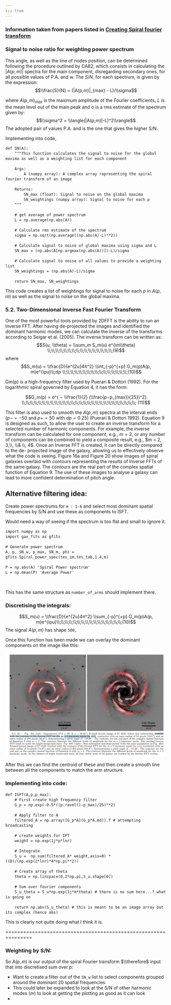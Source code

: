 ```yaml
---
s:: true
---
```


### Information taken from papers listed in [Creating Spiral fourier transform](Creating%20Spiral%20fourier%20transform.md)

### Signal to noise ratio for weighting power spectrum

This angle, as well as the line of nodes position, can be determined following the procedure outlined by CA82, which consists in calculating the $|A(p, m)|$ spectra for the main component, disregarding secondary ones, for all possible values of P.A. and w. The $S/N$, for each spectrum,
is given by the expression:
$$\\frac{S}{N} = (|A(p,m)|_{max} - L)/\\sigma$$

where $A(p, m) _{max}$ is the maximum amplitude of the Fourier coefficients, $L$ is the mean level out of the main peak and σ is a rms estimate of the spectrum given by:
$$\\sigma^2 = \\langle(|A(p,m)|-L)^2\\rangle$$ 
The adopted pair of values P.A. and is the one that gives the higher S/N.

Implementing into code,
```run-python
def SN(A):
    """This function calculates the signal to noise for the global maxima as well as a weighting list for each component
  
    Args:
        A (numpy array): A complex array representing the spiral fourier transform of an image

    Returns:
        SN_max (float): Signal to noise on the global maxima
        SN_weightings (numpy array): Signal to noise for each p
    """

    # get average of power spectrum
    L = np.average(np.abs(A))

    # Calculate rms estimate of the spectrum
    sigma = np.sqrt(np.average((np.abs(A)-L)**2))

    # Calculate signal to noise of global maxima using sigma and L
    SN_max = (np.abs(A[np.argmax(np.abs(A))])-L)/sigma

    # Calculate signal to noise of all values to provide a weighting list
    SN_weightings = (np.abs(A)-L)/sigma

    return SN_max, SN_weightings
```

This code creates a list of weightings for signal to noise for each $p$ in $A(p,m)$ as well as the signal to noise on the global maxima.

### 5.2. Two-Dimensional Inverse Fast Fourier Transform

One of the most powerful tools provided by 2DFFT is the ability to run an Inverse FFT. After having de-projected the images and identified the dominant harmonic modes, we can calculate the inverse of the transforms according to Seigar et al. (2005).
The inverse transform can be written as:
$$S(u, \\theta) = \\sum_m S_m(u) e^{im\\theta} \\;\\;\\;\\;\\;\\;\\;\\;\\;\\;\\;\\;\\;\\;\\;\\;(9)$$
where 
$$S_m(u) = \\frac{D}{e^{2u}4π^2} \\int_{-p}^{+p} G_m(p)A(p, m)e^{ipu}\\;dp \\;\\;\\;\\;\\;\\;\\;\\;\\;\\;\\;\\;\\;\\;\\;\\;(10)$$

Gm(p) is a high-frequency filter used by Puerari & Dottori (1992). For the logarithmic spiral governed by Equation 4, it has the form:

$$G_m(p) = e^{ − \\frac{1}{2} (\\frac{p−p_{max}}{25})^2} \\;\\;\\;\\;\\;\\;\\;\\;\\;\\;\\;\\;\\;\\;\\;\\;\\;\\;\\;\\;\\;\\;\\;\\;\\;\\;\\;\\; (11)$$

This filter is also used to smooth the $A(p, m)$ spectra at the interval ends ($p− = −50$ and $p+ = 50$ with $dp = 0.25$) (Puerari & Dottori 1992). Equation 9 is designed as such, to allow the user to create an inverse transform for a selected number of harmonic components. For example, the inverse transform can be calculated for one component, e.g., $m = 2$, or any number of components can be combined to yield a composite result, e.g., $m = 2, 3,\\, \\& \\, 4$. Once an Inverse FFT is created, it can be directly compared to the de- projected image of the galaxy, allowing us to effectively observe what the code is seeing. Figure 16a and Figure 20 show images of spiral galaxies overlaid with contours representing the results of Inverse FFTs of the same galaxy. The contours are the real part of the complex spatial function of Equation 9. The use of these images to analyse a galaxy can lead to more confident determination of pitch angle.

## Alternative filtering idea:

Create power spectrums for `m : 1-6` and select most dominant spatial frequencies by S/N and use these as components to ISFT.

Would need a way of seeing if the spectrum is too flat and small to ignore it.
```run-python
import numpy as np
import gax_fits as gfits

# Generate power spectrum
A, p, SN_w, p_max, SN_m, phi = gfits.Spiral_power_spec(tes_im,tes_tab,1.4,m)

P = np.abs(A) 'Spiral Power spectrum'
L = np.mean(P) 'Average Power'



```

This has the same structure as `number_of_arms` should implement there.

### Discretising the integrals:

$$S_m(u) = \\frac{D}{e^{2u}4π^2} \\sum_{-p}^{+p} G_m(p)A(p, m)e^{ipu}\\;\\;\\;\\;\\;\\;\\;\\;\\;\\;\\;\\;\\;\\;\\;\\;(10)$$
The signal $A(p,m)$ has shape `500,` 

Once this function has been made we can overlay the dominant components on the image like this:

![Pasted image 20230325110213.png](../../../../AA%20%20-%20%20Assets/Pasted%20image%2020230325110213.png)

After this we can find the centroid of these and then create a smooth line between all the components to match the arm structure.

### Implementing into code:
```run-python
def ISFT(A,p,p_max):
    # First create high frequency filter
    G_p = np.exp(-0.5*((p.ravel()-p_max)/25)**2)

    # Apply filter to A
    filtered_A = np.array([G_p*A](G_p*A.md)).T # attempting broadcasting

	# create weights for IFT
    weight = np.exp(1j*p*lnr)

    # Integrate
    S_u =  np.sum(filtered_A* weight,axis=0) * ((D)/(np.exp(2*lnr)*4*np.pi**2))

    # Create array of theta
    theta = np.linspace(0,2*np.pi,S_u.shape[0])

    # Sum over fourier components
    S_u_theta = S_u*np.exp(1j*m*theta) # there is no sum here...? what is going on

    return np.abs(S_u_theta) # this is meant to be an image array but its complex (hence abs)
```

This is clearly not quite doing what I think it is.

===============================================================

### Weighting by S/N:

So $A(p,m)$ is our output of the spiral Fourier transform $\\therefore$  input that into discretised sum over p:

- Want to create a filter out of the `SN_w` list to select components grouped around the dominant 20  spatial frequencies
- This could later be expanded to look at the S/N of other harmonic modes ($m$) to look at getting the plotting as good as it can look
- 


